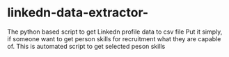 # linkedn-data-extractor-
The python based script to get Linkedn profile data to csv file
Put it simply, if someone want to get person skills for recruitment what they are capable of. This is automated script to get selected peson skills
